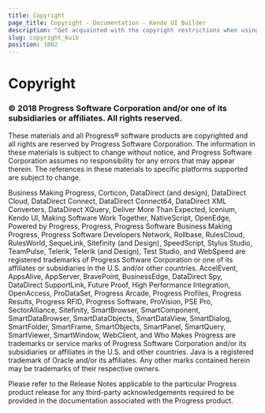 ```yaml
---
title: Copyright
page_title: Copyright - Documentation - Kendo UI Builder
description: "Get acquainted with the copyright restrictions when using the Kendo UI Builder tool for creating and managing Angular and AngularJS-based web applications."
slug: copyright_kuib
position: 1002
---
```


# Copyright

### &copy; 2018 Progress Software Corporation and/or one of its subsidiaries or affiliates. All rights reserved.

These materials and all Progress&reg; software products are copyrighted and all rights are reserved by Progress Software Corporation. The information in these materials is subject to change without notice, and Progress Software Corporation assumes no responsibility for any errors that may appear therein. The references in these materials to specific platforms supported are subject to change.

Business Making Progress, Corticon, DataDirect (and design), DataDirect Cloud, DataDirect Connect, DataDirect Connect64, DataDirect XML Converters, DataDirect XQuery, Deliver More Than Expected, Icenium, Kendo UI, Making Software Work Together, NativeScript, OpenEdge, Powered by Progress, Progress, Progress Software Business Making Progress, Progress Software Developers Network, Rollbase, RulesCloud, RulesWorld, SequeLink, Sitefinity (and Design), SpeedScript, Stylus Studio, TeamPulse, Telerik, Telerik (and Design), Test Studio, and WebSpeed are registered trademarks of Progress Software Corporation or one of its affiliates or subsidiaries in the U.S. and/or other countries. AccelEvent, AppsAlive, AppServer, BravePoint, BusinessEdge, DataDirect Spy, DataDirect SupportLink, Future Proof, High Performance Integration, OpenAccess, ProDataSet, Progress Arcade, Progress Profiles, Progress Results, Progress RFID, Progress Software, ProVision, PSE Pro, SectorAlliance, Sitefinity, SmartBrowser, SmartComponent, SmartDataBrowser, SmartDataObjects, SmartDataView, SmartDialog, SmartFolder, SmartFrame, SmartObjects, SmartPanel, SmartQuery, SmartViewer, SmartWindow, WebClient, and Who Makes Progress are trademarks or service marks of Progress Software Corporation and/or its subsidiaries or affiliates in the U.S. and other countries. Java is a registered trademark of Oracle and/or its affiliates. Any other marks contained herein may be trademarks of their respective owners.

Please refer to the Release Notes applicable to the particular Progress product release for any third-party acknowledgements required to be provided in the documentation associated with the Progress product.
